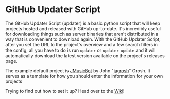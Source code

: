 # GitHub Updater Script
The GitHub Updater Script (updater) is a basic python script that will keep projects hosted and released with GitHub up-to-date. It's incredibly useful for downloading things such as server binaries that aren't distributed in a way that is convenient to download again. With the GitHub Updater Script, after you set the URL to the project's overview and a few search filters in the config, all you have to do is run `updater` or `updater update` and it will automatically download the latest version available on the project's releases page.

The example default project is [JMusicBot](https://github.com/jagrosh/MusicBot) by John "[jagrosh](https://github.com/jagrosh)" Grosh. It serves as a template for how you should enter the information for your own projects

Trying to find out how to set it up? Head over to the [Wiki](https://gitlab.com/nickgirga/updater/-/wikis/home)!
